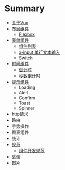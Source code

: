 # Summary

* [关于Vux](README.md)
* [布局组件](chapter1.md)
   * [Flexbox](flexbox.md)
* [表单组件](form.md)
   * [组件列表](form-components.md)
   * [x-input 单行文本输入](input.md)
   * Switch
* [时间组件](time-components.md)
   * [倒计时](clocker.md)
   * [秒数倒计时](seconds-countdown.md)
* [提示组件](tips-components.md)
   * Loading
   * Alert
   * Confirm
   * Toast
   * Spinner
* http请求
* 路由
* 手势操作
* 图表组件
* 统计
* [规范](rules.md)
   * [组件开发规范](component-rules.md)
* 感谢
* 图片

